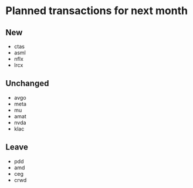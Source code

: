 # Planned transactions for next month

## New
+ ctas
+ asml
+ nflx
+ lrcx
## Unchanged
* avgo
* meta
* mu
* amat
* nvda
* klac
## Leave
- pdd
- amd
- ceg
- crwd
